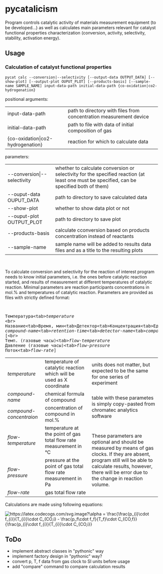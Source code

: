 <h1>pycatalicism</h1>
<p>Program controls catalytic activity of materials measurement equipment (to be developed...) as well as calculates main parameters relevant for catalyst functional properties characterization (conversion, activity, selectivity, stability, activation energy).</p>
<h2>Usage</h2>
<h3>Calculation of catalyst functional properties</h3>
<p><code>pycat calc --conversion|--selectivity [--output-data OUTPUT_DATA] [--show-plot] [--output-plot OUPUT_PLOT] [--products-basis] [--sample-name SAMPLE_NAME] input-data-path initial-data-path {co-oxidation|co2-hydrogenation}</code></p>
<p>positional arguments:</p>
<table>
  <tr>
    <td>input-data-path</td>
    <td>path to directory with files from concentration measurement device</td>
  </tr>
  <tr>
    <td>initial-data-path</td>
    <td>path to file with data of initial composition of gas</td>
  </tr>
  <tr>
    <td>{co-oxidation|co2-hydrogenation}</td>
    <td>reaction for which to calculate data</td>
  </tr>
</table>
<p>parameters:</p>
<table>
  <tr>
    <td>--conversion|--selectivity</td>
    <td>whether to calculate conversion or selectivity for the specified reaction (at least one must be specified, can be specified both of them)</td>
  </tr>
  <tr>
    <td>--ouput-data OUPUT_DATA</td>
    <td>path to directory to save calculated data</td>
  </tr>
  <tr>
    <td>--show-plot</td>
    <td>whether to show data plot or not</td>
  </tr>
  <tr>
    <td>--ouput-plot OUTPUT_PLOT</td>
    <td>path to directory to save plot</td>
  </tr>
  <tr>
    <td>--products-basis</td>
    <td>calculate cconversion based on products concentration instead of reactants</td>
  </tr>
  <tr>
    <td>--sample-name</td>
    <td>sample name will be added to results data files and as a title to the resulting plots</td>
  </tr>
</table>
<br>
<p>To calculate conversion and selectivity for the reaction of interest program needs to know initial parameters, i.e. the ones before catalytic reaction started, and results of measurement at different temperatures of catalytic reaction. Minimal parameters are reaction participants concentrations in mol.% and temperatures of catalytic reaction. Parameters are provided as files with strictly defined format:</p>
<br>
<div style=".simplebar-scrollbar {visibility: visible !important;"><pre>
Температура&lt;tab&gt;<i>temperature</i>
&lt;br&gt;
Название&lt;tab&gt;Время, мин&lt;tab&gt;Детектор&lt;tab&gt;Концентрация&lt;tab&gt;Ед, измерения&lt;tab&gt;Площадь&lt;tab&gt;Высота
<i>compound-name</i>&lt;tab&gt;<i>retention-time</i>&lt;tab&gt;<i>detector-name</i>&lt;tab&gt;<i>compound-concentration</i>&lt;tab&gt;<i>concentration-units</i>&lt;tab&gt;<i>peak-area</i>&lt;tab&gt;<i>peak-height</i>
[&lt;br&gt;
Темп. (газовые часы)&lt;tab&gt;<i>flow-temperature</i>
Давление (газовые часы)&lt;tab&gt;<i>flow-pressure</i>
Поток&lt;tab&gt;<i>flow-rate</i>]
</pre></div>
<table>
  <tr>
    <td><i>temperature</i></td>
    <td>temperature of catalytic reaction which will be used as X coordinate</td>
    <td>units does not matter, but expected to be the same for one series of experiment</td>
  </tr>
  <tr>
    <td><i>compound-name</i></td>
    <td>chemical formula of compound</td>
    <td rowspan="2">table with these parametes is simply copy-pasted from chromatec analytics software</td>
  </tr>
  <tr>
    <td><i>compound-concentraion</i></td>
    <td>concentration of compound in mol.%</td>
  </tr>
  <tr>
    <td><i>flow-temperature</i></td>
    <td>temperature at the point of gas total flow rate measurement in °C</td>
    <td rowspan="3">These parameters are optional and should be measured by means of gas clocks. If they are absent, program still will be able to calculate results, however, there will be error due to the change in reaction volume.</td>
  </tr>
  <tr>
    <td><i>flow-pressure</i></td>
    <td>pressure at the point of gas total flow rate measurement in Pa</td>
  </tr>
  <tr>
    <td><i>flow-rate</i></td>
    <td>gas total flow rate</td>
  </tr>
</table>
<p>Calculations are made using following equations:</p>
<p><img src="https://latex.codecogs.com/svg.image?\alpha&space;=&space;\frac{\frac{p_{i}\cdot&space;f_{i}}{T_{i}}\cdot&space;C_{CO,i}&space;-&space;\frac{p_f\cdot&space;f_f}{T_f}\cdot&space;C_{CO,f}}{\frac{p_{i}\cdot&space;f_{i}}{T_{i}}\cdot&space;C_{CO,i}}" title="https://latex.codecogs.com/svg.image?\alpha = \frac{\frac{p_{i}\cdot f_{i}}{T_{i}}\cdot C_{CO,i} - \frac{p_f\cdot f_f}{T_f}\cdot C_{CO,f}}{\frac{p_{i}\cdot f_{i}}{T_{i}}\cdot C_{CO,i}}" /></p>
<h2>ToDo</h2>
<ul>
  <li>implement abstract classes in "pythonic" way</li>
  <li>implement factory design in "pythonic" way?</li>
  <li>convert p, T, f data from gas clock to SI units before usage</li>
  <li>add "compare" command to compare calculation results</li>
</ul>
